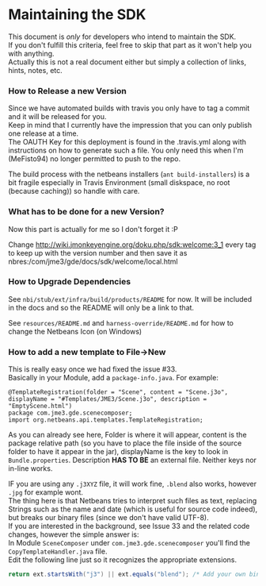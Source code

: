 # Maintaining the SDK  
This document is _only_ for developers who intend to maintain the SDK.  
If you don't fulfill this criteria, feel free to skip that part as it won't help you with anything.  
Actually this is not a real document either but simply a collection of links, hints, notes, etc.  

### How to Release a new Version
Since we have automated builds with travis you only have to tag a commit and it will be released for you.  
Keep in mind that I currently have the impression that you can only publish one release at a time.  
The OAUTH Key for this deployment is found in the .travis.yml along with instructions on how to generate such a file. You only need this when I'm (MeFisto94) no longer permitted to push to the repo.  

The build process with the netbeans installers (`ant build-installers`) is a bit fragile especially in Travis Environment (small diskspace, no root (because caching)) so handle with care.  

### What has to be done for a new Version?
Now this part is actually for me so I don't forget it :P  

Change http://wiki.jmonkeyengine.org/doku.php/sdk:welcome:3_1 every tag to keep up with the version number and then save it as nbres:/com/jme3/gde/docs/sdk/welcome/local.html  

### How to Upgrade Dependencies
See `nbi/stub/ext/infra/build/products/README` for now. It will be included in the docs and so the README will only be a link to that.  

See `resources/README.md` and `harness-override/README.md` for how to change the Netbeans Icon (on Windows)  

### How to add a new template to File->New
This is really easy once we had fixed the issue #33.  
Basically in your Module, add a `package-info.java`. For example:  
```
@TemplateRegistration(folder = "Scene", content = "Scene.j3o", displayName = "#Templates/JME3/Scene.j3o", description = "EmptyScene.html")
package com.jme3.gde.scenecomposer;
import org.netbeans.api.templates.TemplateRegistration;
```

As you can already see here, Folder is where it will appear, content is the package relative path (so you have to place the file inside of the source folder to have it appear in the jar), displayName is the key to look in `Bundle.properties`. Description **HAS TO BE** an external file. Neither keys nor in-line works.  

IF you are using any `.j3XYZ` file, it will work fine, `.blend` also works, however `.jpg` for example wont.  
The thing here is that Netbeans tries to interpret such files as text, replacing Strings such as the name and date (which is useful for source code indeed), but breaks our binary files (since we don't have valid UTF-8).  
If you are interested in the background, see Issue 33 and the related code changes, however the simple answer is:  
In Module `SceneComposer` under `com.jme3.gde.scenecomposer` you'll find the `CopyTemplateHandler.java` file.  
Edit the following line just so it recognizes the appropriate extensions.  
```java
return ext.startsWith("j3") || ext.equals("blend"); /* Add your own binary extensions here !! */
```